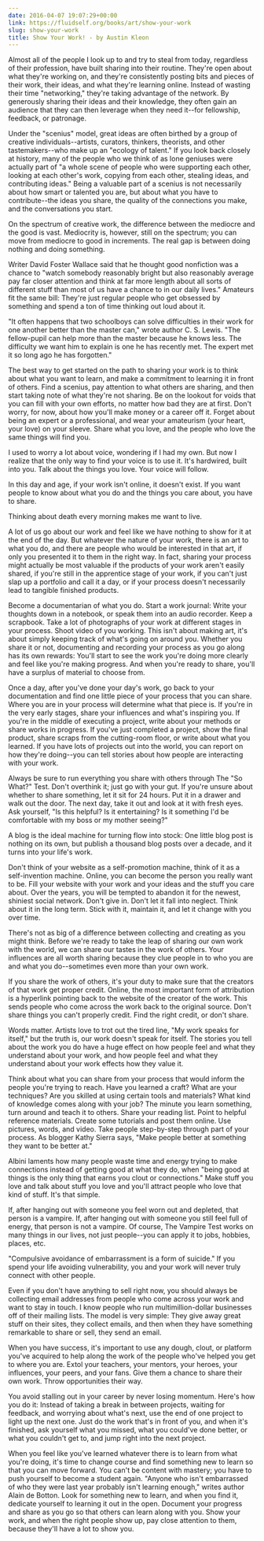 ```yaml
---
date: 2016-04-07 19:07:29+00:00
link: https://fluidself.org/books/art/show-your-work
slug: show-your-work
title: Show Your Work! - by Austin Kleon
---
```


Almost all of the people I look up to and try to steal from today, regardless of their profession, have built sharing into their routine. They're open about what they're working on, and they're consistently posting bits and pieces of their work, their ideas, and what they're learning online. Instead of wasting their time "networking," they're taking advantage of the network. By generously sharing their ideas and their knowledge, they often gain an audience that they can then leverage when they need it--for fellowship, feedback, or patronage.

Under the "scenius" model, great ideas are often birthed by a group of creative individuals--artists, curators, thinkers, theorists, and other tastemakers--who make up an "ecology of talent." If you look back closely at history, many of the people who we think of as lone geniuses were actually part of "a whole scene of people who were supporting each other, looking at each other's work, copying from each other, stealing ideas, and contributing ideas." Being a valuable part of a scenius is not necessarily about how smart or talented you are, but about what you have to contribute--the ideas you share, the quality of the connections you make, and the conversations you start.

On the spectrum of creative work, the difference between the mediocre and the good is vast. Mediocrity is, however, still on the spectrum; you can move from mediocre to good in increments. The real gap is between doing nothing and doing something.

Writer David Foster Wallace said that he thought good nonfiction was a chance to "watch somebody reasonably bright but also reasonably average pay far closer attention and think at far more length about all sorts of different stuff than most of us have a chance to in our daily lives." Amateurs fit the same bill: They're just regular people who get obsessed by something and spend a ton of time thinking out loud about it.

"It often happens that two schoolboys can solve difficulties in their work for one another better than the master can," wrote author C. S. Lewis. "The fellow-pupil can help more than the master because he knows less. The difficulty we want him to explain is one he has recently met. The expert met it so long ago he has forgotten."

The best way to get started on the path to sharing your work is to think about what you want to learn, and make a commitment to learning it in front of others. Find a scenius, pay attention to what others are sharing, and then start taking note of what they're not sharing. Be on the lookout for voids that you can fill with your own efforts, no matter how bad they are at first. Don't worry, for now, about how you'll make money or a career off it. Forget about being an expert or a professional, and wear your amateurism (your heart, your love) on your sleeve. Share what you love, and the people who love the same things will find you.

I used to worry a lot about voice, wondering if I had my own. But now I realize that the only way to find your voice is to use it. It's hardwired, built into you. Talk about the things you love. Your voice will follow.

In this day and age, if your work isn't online, it doesn't exist. If you want people to know about what you do and the things you care about, you have to share.

Thinking about death every morning makes me want to live.

A lot of us go about our work and feel like we have nothing to show for it at the end of the day. But whatever the nature of your work, there is an art to what you do, and there are people who would be interested in that art, if only you presented it to them in the right way. In fact, sharing your process might actually be most valuable if the products of your work aren't easily shared, if you're still in the apprentice stage of your work, if you can't just slap up a portfolio and call it a day, or if your process doesn't necessarily lead to tangible finished products.

Become a documentarian of what you do. Start a work journal: Write your thoughts down in a notebook, or speak them into an audio recorder. Keep a scrapbook. Take a lot of photographs of your work at different stages in your process. Shoot video of you working. This isn't about making art, it's about simply keeping track of what's going on around you. Whether you share it or not, documenting and recording your process as you go along has its own rewards: You'll start to see the work you're doing more clearly and feel like you're making progress. And when you're ready to share, you'll have a surplus of material to choose from.

Once a day, after you've done your day's work, go back to your documentation and find one little piece of your process that you can share. Where you are in your process will determine what that piece is. If you're in the very early stages, share your influences and what's inspiring you. If you're in the middle of executing a project, write about your methods or share works in progress. If you've just completed a project, show the final product, share scraps from the cutting-room floor, or write about what you learned. If you have lots of projects out into the world, you can report on how they're doing--you can tell stories about how people are interacting with your work.

Always be sure to run everything you share with others through The "So What?" Test. Don't overthink it; just go with your gut. If you're unsure about whether to share something, let it sit for 24 hours. Put it in a drawer and walk out the door. The next day, take it out and look at it with fresh eyes. Ask yourself, "Is this helpful? Is it entertaining? Is it something I'd be comfortable with my boss or my mother seeing?"

A blog is the ideal machine for turning flow into stock: One little blog post is nothing on its own, but publish a thousand blog posts over a decade, and it turns into your life's work.

Don't think of your website as a self-promotion machine, think of it as a self-invention machine. Online, you can become the person you really want to be. Fill your website with your work and your ideas and the stuff you care about. Over the years, you will be tempted to abandon it for the newest, shiniest social network. Don't give in. Don't let it fall into neglect. Think about it in the long term. Stick with it, maintain it, and let it change with you over time.

There's not as big of a difference between collecting and creating as you might think. Before we're ready to take the leap of sharing our own work with the world, we can share our tastes in the work of others. Your influences are all worth sharing because they clue people in to who you are and what you do--sometimes even more than your own work.

If you share the work of others, it's your duty to make sure that the creators of that work get proper credit. Online, the most important form of attribution is a hyperlink pointing back to the website of the creator of the work. This sends people who come across the work back to the original source. Don't share things you can't properly credit. Find the right credit, or don't share.

Words matter. Artists love to trot out the tired line, "My work speaks for itself," but the truth is, our work doesn't speak for itself. The stories you tell about the work you do have a huge effect on how people feel and what they understand about your work, and how people feel and what they understand about your work effects how they value it.

Think about what you can share from your process that would inform the people you're trying to reach. Have you learned a craft? What are your techniques? Are you skilled at using certain tools and materials? What kind of knowledge comes along with your job? The minute you learn something, turn around and teach it to others. Share your reading list. Point to helpful reference materials. Create some tutorials and post them online. Use pictures, words, and video. Take people step-by-step through part of your process. As blogger Kathy Sierra says, "Make people better at something they want to be better at."

Albini laments how many people waste time and energy trying to make connections instead of getting good at what they do, when "being good at things is the only thing that earns you clout or connections." Make stuff you love and talk about stuff you love and you'll attract people who love that kind of stuff. It's that simple.

If, after hanging out with someone you feel worn out and depleted, that person is a vampire. If, after hanging out with someone you still feel full of energy, that person is not a vampire. Of course, The Vampire Test works on many things in our lives, not just people--you can apply it to jobs, hobbies, places, etc.

"Compulsive avoidance of embarrassment is a form of suicide." If you spend your life avoiding vulnerability, you and your work will never truly connect with other people.

Even if you don't have anything to sell right now, you should always be collecting email addresses from people who come across your work and want to stay in touch. I know people who run multimillion-dollar businesses off of their mailing lists. The model is very simple: They give away great stuff on their sites, they collect emails, and then when they have something remarkable to share or sell, they send an email.

When you have success, it's important to use any dough, clout, or platform you've acquired to help along the work of the people who've helped you get to where you are. Extol your teachers, your mentors, your heroes, your influences, your peers, and your fans. Give them a chance to share their own work. Throw opportunities their way.

You avoid stalling out in your career by never losing momentum. Here's how you do it: Instead of taking a break in between projects, waiting for feedback, and worrying about what's next, use the end of one project to light up the next one. Just do the work that's in front of you, and when it's finished, ask yourself what you missed, what you could've done better, or what you couldn't get to, and jump right into the next project.

When you feel like you've learned whatever there is to learn from what you're doing, it's time to change course and find something new to learn so that you can move forward. You can't be content with mastery; you have to push yourself to become a student again. "Anyone who isn't embarrassed of who they were last year probably isn't learning enough," writes author Alain de Botton. Look for something new to learn, and when you find it, dedicate yourself to learning it out in the open. Document your progress and share as you go so that others can learn along with you. Show your work, and when the right people show up, pay close attention to them, because they'll have a lot to show you.
